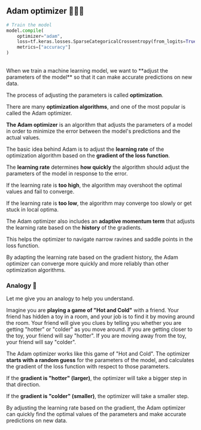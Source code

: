 ## Adam optimizer 🦸🏻‍♂️

```py
# Train the model
model.compile(
    optimizer="adam",
    loss=tf.keras.losses.SparseCategoricalCrossentropy(from_logits=True),
    metrics=["accuracy"]
)
```

<br>
When we train a machine learning model, we want to **adjust the parameters of the model** so that it can make accurate predictions on new data.

The process of adjusting the parameters is called **optimization**.

There are many **optimization algorithms**, and one of the most popular is called the Adam optimizer.

**The Adam optimizer** is an algorithm that adjusts the parameters of a model in order to minimize the error between the model's predictions and the actual values.

The basic idea behind Adam is to adjust the **learning rate** of the optimization algorithm based on the **gradient of the loss function**.

The **learning rate** determines **how quickly** the algorithm should adjust the parameters of the model in response to the error.

If the learning rate is **too high**, the algorithm may overshoot the optimal values and fail to converge.

If the learning rate is **too low**, the algorithm may converge too slowly or get stuck in local optima.

The Adam optimizer also includes an **adaptive momentum term** that adjusts the learning rate based on the **history** of the gradients.

This helps the optimizer to navigate narrow ravines and saddle points in the loss function.

By adapting the learning rate based on the gradient history, the Adam optimizer can converge more quickly and more reliably than other optimization algorithms.

### Analogy 🧸

Let me give you an analogy to help you understand.

Imagine you are **playing a game of "Hot and Cold"** with a friend. Your friend has hidden a toy in a room, and your job is to find it by moving around the room. Your friend will give you clues by telling you whether you are getting "hotter" or "colder" as you move around. If you are getting closer to the toy, your friend will say "hotter". If you are moving away from the toy, your friend will say "colder".

The Adam optimizer works like this game of "Hot and Cold". The optimizer **starts with a random guess** for the parameters of the model, and calculates the gradient of the loss function with respect to those parameters.

If the **gradient is "hotter" (larger)**, the optimizer will take a bigger step in that direction.

If the **gradient is "colder" (smaller)**, the optimizer will take a smaller step.

By adjusting the learning rate based on the gradient, the Adam optimizer can quickly find the optimal values of the parameters and make accurate predictions on new data.
